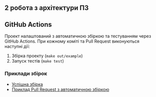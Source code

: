 2 робота з архітектури ПЗ
---



## GitHub Actions

Проект налаштований з автоматичною збіркою та тестуванням через GitHub Actions. При кожному коміті та Pull Request виконуються наступні дії:

1. Збірка проекту (`make out/example`)
2. Запуск тестів (`make test`)

### Приклади збірок

- [Успішна збірка](https://github.com/matshp0/ArchitectureLab2/actions/runs/14522148908/job/40745384404)
- [Приклад Pull Request з автоматичною збіркою](https://github.com/matshp0/ArchitectureLab2/pulls)
